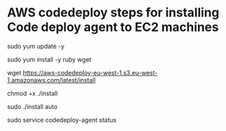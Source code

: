# AWS codedeploy steps for installing Code deploy agent to EC2 machines

sudo yum update -y

sudo yum install -y ruby wget

wget https://aws-codedeploy-eu-west-1.s3.eu-west-1.amazonaws.com/latest/install

chmod +x ./install

sudo ./install auto

sudo service codedeploy-agent status

